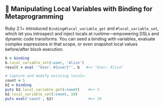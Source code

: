 ## 🧠 Manipulating Local Variables with Binding for Metaprogramming

Ruby 2.1+ introduced `Binding#local_variable_get` and `#local_variable_set`, which let you introspect and inject locals at runtime—empowering DSLs and dynamic code transforms. You can seed a binding with variables, evaluate complex expressions in that scope, or even snapshot local values before/after block execution.

```ruby
b = binding
b.local_variable_set(:user, 'Alice')
result = eval '"User: #{user}"', b   #=> "User: Alice"

# Capture and modify existing locals:
count = 5
b2 = binding
puts b2.local_variable_get(:count)    #=> 5
b2.local_variable_set(:count, 10)
puts eval('count', b2)                #=> 10
```